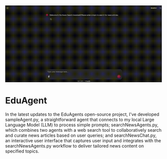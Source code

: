 ![Demo](resources/agentsSDKDemo.gif)

# EduAgent

​In the latest updates to the EduAgents open-source project, I've developed sampleAgent.py, a straightforward agent that connects to my local Large Language Model (LLM) to process simple prompts; searchNewsAgents.py, which combines two agents with a web search tool to collaboratively search and curate news articles based on user queries; and searchNewsChat.py, an interactive user interface that captures user input and integrates with the searchNewsAgents.py workflow to deliver tailored news content on specified topics.




